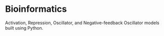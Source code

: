 # Bioinformatics
Activation, Repression, Oscillator, and Negative-feedback Oscillator models built using Python.
